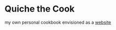 # Quiche the Cook
my own personal cookbook envisioned as a [website](https://crypticsquirrel.github.io/quiche-the-cook/)

